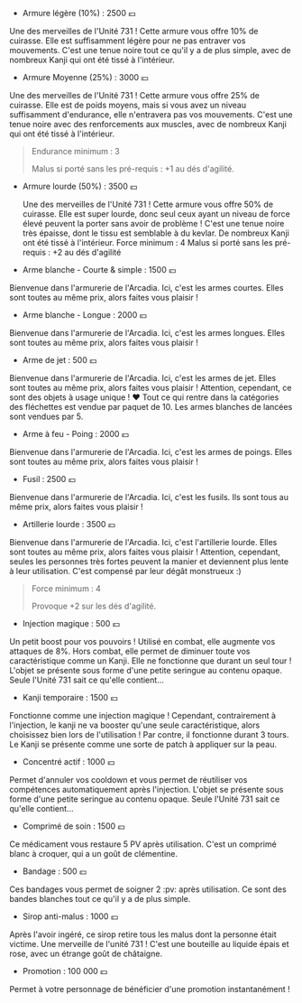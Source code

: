 * Armure légère (10%) : 2500 :yen:

Une des merveilles de l'Unité 731 ! Cette armure vous offre 10% de cuirasse. Elle est suffisamment légère pour ne pas entraver vos mouvements. C'est une tenue noire tout ce qu'il y a de plus simple, avec de nombreux Kanji qui ont été tissé à l'intérieur.

* Armure Moyenne (25%) : 3000 :yen:

Une des merveilles de l'Unité 731 ! Cette armure vous offre 25% de cuirasse. Elle est de poids moyens, mais si vous avez un niveau suffisamment d'endurance, elle n'entravera pas vos mouvements. C'est une tenue noire avec des renforcements aux muscles, avec de nombreux Kanji qui ont été tissé à l'intérieur.
>Endurance minimum : 3
>
>Malus si porté sans les pré-requis : +1 au dés d'agilité.

* Armure lourde (50%) : 3500 :yen:

	Une des merveilles de l'Unité 731 ! Cette armure vous offre 50% de cuirasse. Elle est super lourde, donc seul ceux ayant un niveau de force élevé peuvent la porter sans avoir de problème ! C'est une tenue noire très épaisse, dont le tissu est semblable à du kevlar. De nombreux Kanji ont été tissé à l'intérieur. 
	Force minimum : 4
	Malus si porté sans les pré-requis : +2 au dés d'agilité


* Arme blanche - Courte & simple : 1500 :yen:

Bienvenue dans l'armurerie de l'Arcadia. Ici, c'est les armes courtes. Elles sont toutes au même prix, alors faites vous plaisir !

* Arme blanche - Longue :  2000 :yen:

Bienvenue dans l'armurerie de l'Arcadia. Ici, c'est les armes longues. Elles sont toutes au même prix, alors faites vous plaisir !

* Arme de jet : 500 :yen:

Bienvenue dans l'armurerie de l'Arcadia. Ici, c'est les armes de jet. Elles sont toutes au même prix, alors faites vous plaisir ! Attention, cependant, ce sont des objets à usage unique ! :heart:
Tout ce qui rentre dans la catégories des fléchettes est vendue par paquet de 10. Les armes blanches de lancées sont vendues par 5.

* Arme à feu - Poing : 2000 :yen:

Bienvenue dans l'armurerie de l'Arcadia. Ici, c'est les armes de poings. Elles sont toutes au même prix, alors faites vous plaisir !

* Fusil : 2500 :yen:

Bienvenue dans l'armurerie de l'Arcadia. Ici, c'est les fusils. Ils sont tous au même prix, alors faites vous plaisir !

* Artillerie lourde : 3500 :yen:

Bienvenue dans l'armurerie de l'Arcadia. Ici, c'est l'artillerie lourde. Elles sont toutes au même prix, alors faites vous plaisir ! Attention, cependant, seules les personnes très fortes peuvent la manier et deviennent plus lente à leur utilisation. C'est compensé par leur dégât monstrueux :)
>Force minimum : 4
>
>Provoque +2 sur les dés d'agilité.

* Injection magique : 500 :yen:

Un petit boost pour vos pouvoirs ! Utilisé en combat, elle augmente vos attaques de 8%. Hors combat, elle permet de diminuer toute vos caractéristique comme un Kanji. Elle ne fonctionne que durant un seul tour ! L'objet se présente sous forme d'une petite seringue au contenu opaque. Seule l'Unité 731 sait ce qu'elle contient… 

* Kanji temporaire : 1500 :yen:

Fonctionne comme une injection magique ! Cependant, contrairement à l'injection, le kanji ne va booster qu'une seule caractéristique, alors choisissez bien lors de l'utilisation ! Par contre, il fonctionne durant 3 tours. Le Kanji se présente comme une sorte de patch à appliquer sur la peau. 

* Concentré actif : 1000 :yen:

Permet d'annuler vos cooldown et vous permet de réutiliser vos compétences automatiquement après l'injection. L'objet se présente sous forme d'une petite seringue au contenu opaque. Seule l'Unité 731 sait ce qu'elle contient… 

* Comprimé de soin : 1500 :yen:

Ce médicament vous restaure 5 PV après utilisation. C'est un comprimé blanc à croquer, qui a un goût de clémentine.

* Bandage : 500 :yen:

Ces bandages vous permet de soigner 2 :pv: après utilisation. Ce sont des bandes blanches tout ce qu'il y a de plus simple.


* Sirop anti-malus : 1000 :yen:

Après l'avoir ingéré, ce sirop retire tous les malus dont la personne était victime. Une merveille de l'unité 731 ! C'est une bouteille au liquide épais et rose, avec un étrange goût de châtaigne. 

* Promotion : 100 000 :yen:

Permet à votre personnage de bénéficier d'une promotion instantanément !
